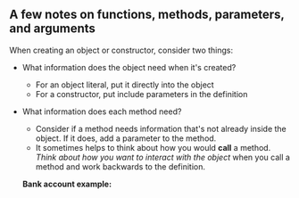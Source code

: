 ## A few notes on functions, methods, parameters, and arguments

When creating an object or constructor, consider two things:
- What information does the object need when it's created?
  - For an object literal, put it directly into the object
  - For a constructor, put include parameters in the definition
- What information does each method need?
  - Consider if a method needs information that's not already inside the object. If it does, add a parameter to the method.
  - It sometimes helps to think about how you would **call** a method.
  _Think about how you want to interact with the object_ when you call a method and work backwards to the definition.

  **Bank account example:**
  ```javascript

  ```
